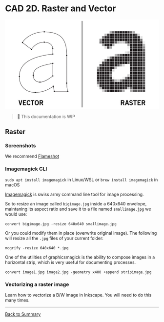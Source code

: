 # CAD 2D. Raster and Vector

![](img/2d/vector-raster.jpg)

> :construction: This documentation is WIP

## Raster

### Screenshots

We recommend [Flameshot](https://flameshot.org)

### Imagemagick CLI

`sudo apt install imagemagick` in Linux/WSL or `brew install imagemagick` in macOS

[Imagemagick](https://www.imagemagick.org/script/index.php) is swiss army command line tool for image processing. 

So to resize an image called `bigimage.jpg` inside a 640x640 envelope, maintaning its aspect ratio and save it to a file named `smallimage.jpg` we would use:

`convert bigimage.jpg -resize 640x640 smallimage.jpg`

Or you could modify them in place (overwrite original image). The following will resize all the `.jpg` files of your current folder:

`mogrify -resize 640x640 *.jpg`

One of the utilities of graphicsmagick is the ability to compose images in a horizontal strip, which is very useful for documenting processes.

`convert image1.jpg image2.jpg -geometry x400 +append stripimage.jpg`

### Vectorizing a raster image

Learn how to vectorize a B/W image in Inkscape. You will need to do this many times.

---
[Back to Summary](../summary.md)

